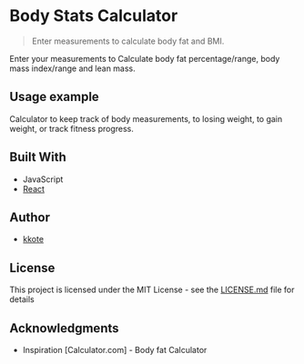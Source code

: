 

# Body Stats Calculator
> Enter measurements to calculate body fat and BMI.


Enter your measurements to Calculate body fat percentage/range, body mass index/range and lean mass.



## Usage example

Calculator to keep track of body measurements, to losing weight, to gain weight, or track fitness progress.



## Built With

* JavaScript
* [React](https://github.com/facebook/create-react-app)


## Author

* [kkote](https://github.com/kkote)

## License

This project is licensed under the MIT License - see the [LICENSE.md](LICENSE.md) file for details


## Acknowledgments

* Inspiration [Calculator.com] - Body fat Calculator